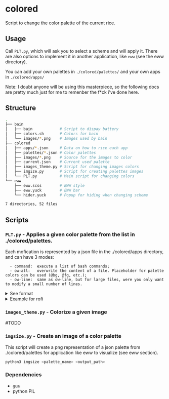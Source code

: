 # colored
Script to change the color palette of the current rice.

## Usage

Call `PLT.py`, which will ask you to select a scheme and will apply it.
There are also options to implement it in another application, like `eww` (see the eww directory).

You can add your own palettes in `./colored/palettes/` and your own apps in `./colored/apps/`

Note: I doubt anyone will be using this masterpiece, so the following docs are pretty much just for me to remenber the f*ck i've done here.

## Structure

```sh
.
├── bain
│   ├── bain            # Script to dispay battery
│   ├── colors.sh       # Colors for bain
│   └── images/*.png    # Images used by bain
├── colored
│   ├── apps/*.json     # Data on how to rice each app
│   ├── palettes/*.json # Color palettes
│   ├── images/*.png    # Source for the images to color
│   ├── current.json    # Current used palette
│   ├── images_theme.py # Script for changing images colors
│   ├── imgize.py       # Script for creating palettes images
│   └── PLT.py          # Main script for changing colors
└── eww
    ├── eww.scss        # EWW style
    ├── eww.yuck        # EWW bar
    └── hider.yuck      # Popup for hiding when changing scheme

7 directories, 52 files
```

## Scripts

### `PLT.py` - Applies a given color palette from the list in ./colored/palettes.
Each mofication is represented by a json file in the ./colored/apps directory, and can have 3 modes:
```
  - command:  execute a list of bash commands;
  - ow-all:   overwrite the content of a file. Placeholder for palette colors can be used (@bg, @fg, etc.);
  - ow-line:  same as ow-line, but for large files, were you only want to modify a small number of lines.
```

<details><summary>See format</summary>
<p>

```jsonc
{
  "name": "...",    // A custom name (used only in debug).
  "active": true,   // Wether to authorize the modifications or not.
  "type": "...,"    // Type of the modification. Value can be command (execute bash lines),
                    // ow-all (modify the content of a file), or ow-line (modify file line-per-line).
  
  "commands": [],   // On command mode, a list of strings to be executed by bash.
  
  "path": "...",    // On ow-* mode, the path of the file to modify.
  "value": "...",   // On ow-all mode, the content of the file to overwrite.
  "lines": {},      // On ow-lines mode, a dict containing the number of the line as the key and the
                    // string to replace the line with.
  "done": "..."     // A bash command to execute when scheme has be applied for the app.
}
```
</p></details>

<details><summary>Example for rofi</summary>
<p>

```jsonc
{
    "name": "Rofi",
    "active": true,
    "type": "ow-all",

    "path": "/home/egsagon/.config/rofi/colors.rasi",
    "value": "*{al:@bg;bg:@com_acc;se:@com_acc;fg:@com_fg;ac:@bg;}"
}
```
</p></details>

### `images_theme.py` - Colorize a given image 

\#TODO

### `imgsize.py` - Create an image of a color palette

This script will create a png representation of a json palette from ./colored/palettes for
application like eww to visualize (see eww section).

```sh
python3 imgsize <palette_name> <output_path>
```

### Dependencies

- `gum`
- python PIL
